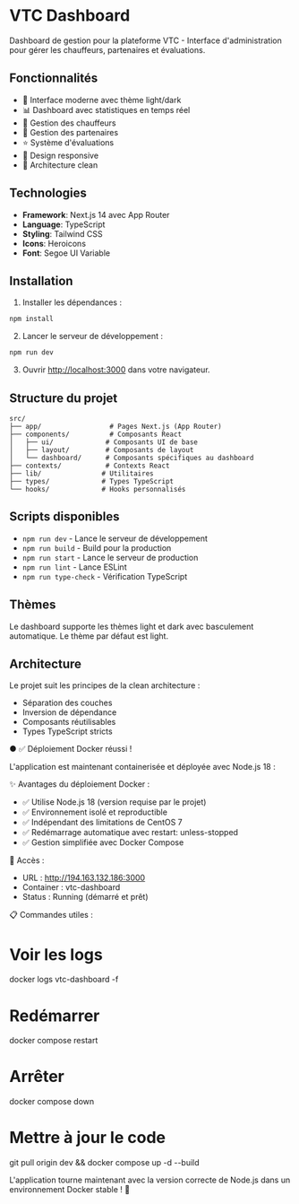 # VTC Dashboard

Dashboard de gestion pour la plateforme VTC - Interface d'administration pour gérer les chauffeurs, partenaires et évaluations.

## Fonctionnalités

- 🎨 Interface moderne avec thème light/dark
- 📊 Dashboard avec statistiques en temps réel
- 👥 Gestion des chauffeurs
- 🤝 Gestion des partenaires
- ⭐ Système d'évaluations
- 📱 Design responsive
- 🎯 Architecture clean

## Technologies

- **Framework**: Next.js 14 avec App Router
- **Language**: TypeScript
- **Styling**: Tailwind CSS
- **Icons**: Heroicons
- **Font**: Segoe UI Variable

## Installation

1. Installer les dépendances :
```bash
npm install
```

2. Lancer le serveur de développement :
```bash
npm run dev
```

3. Ouvrir [http://localhost:3000](http://localhost:3000) dans votre navigateur.

## Structure du projet

```
src/
├── app/                 # Pages Next.js (App Router)
├── components/          # Composants React
│   ├── ui/             # Composants UI de base
│   ├── layout/         # Composants de layout
│   └── dashboard/      # Composants spécifiques au dashboard
├── contexts/           # Contexts React
├── lib/               # Utilitaires
├── types/             # Types TypeScript
└── hooks/             # Hooks personnalisés
```

## Scripts disponibles

- `npm run dev` - Lance le serveur de développement
- `npm run build` - Build pour la production
- `npm run start` - Lance le serveur de production
- `npm run lint` - Lance ESLint
- `npm run type-check` - Vérification TypeScript

## Thèmes

Le dashboard supporte les thèmes light et dark avec basculement automatique. Le thème par défaut est light.

## Architecture

Le projet suit les principes de la clean architecture :
- Séparation des couches
- Inversion de dépendance
- Composants réutilisables
- Types TypeScript stricts


● ✅ Déploiement Docker réussi !

  L'application est maintenant containerisée et déployée avec Node.js 18 :

  ✨ Avantages du déploiement Docker :
  - ✅ Utilise Node.js 18 (version requise par le projet)
  - ✅ Environnement isolé et reproductible
  - ✅ Indépendant des limitations de CentOS 7
  - ✅ Redémarrage automatique avec restart: unless-stopped
  - ✅ Gestion simplifiée avec Docker Compose

  🔗 Accès :
  - URL : http://194.163.132.186:3000
  - Container : vtc-dashboard
  - Status : Running (démarré et prêt)

  📋 Commandes utiles :
  # Voir les logs
  docker logs vtc-dashboard -f

  # Redémarrer
  docker compose restart

  # Arrêter
  docker compose down

  # Mettre à jour le code
  git pull origin dev && docker compose up -d --build

  L'application tourne maintenant avec la version correcte de Node.js dans un
  environnement Docker stable ! 🎉